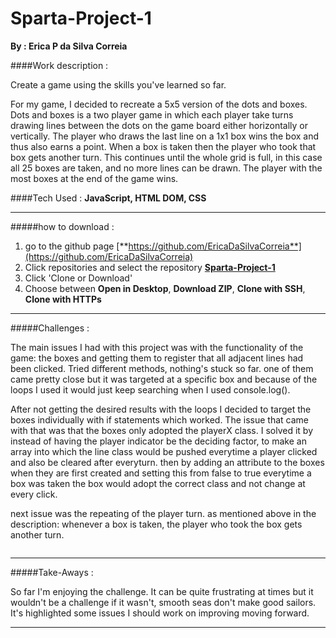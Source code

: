 # Sparta-Project-1
**By : Erica P da Silva Correia**

####Work description :

Create a game using the skills you've learned so far.

For my game, I decided to recreate a 5x5 version of the dots and boxes. 
Dots and boxes is a two player game in which each player take turns drawing lines between the dots on the game board either horizontally or vertically. The player who draws the last line on a 1x1 box wins the box and thus also earns a point. When a box is taken then the player who took that box gets another turn. This continues until the whole grid is full, in this case all 25 boxes are taken, and no more lines can be drawn. The player with the most boxes at the end of the game wins.


####Tech Used :
**JavaScript, HTML DOM, CSS**

-----
#####how to download :


1. go to the github page [**https://github.com/EricaDaSilvaCorreia**](https://github.com/EricaDaSilvaCorreia)
2. Click repositories and select the repository [**Sparta-Project-1**](https://github.com/EricaDaSilvaCorreia/Sparta-Project-1)
3. Click 'Clone or Download'
4. Choose between **Open in Desktop**, **Download ZIP**, **Clone with SSH**, **Clone with HTTPs**

-----


#####Challenges :

The main issues I had with this project was with the functionality of the game: the boxes and getting them to register that all adjacent lines had been clicked. 
Tried different methods, nothing's stuck so far. one of them came pretty close but it was targeted at a specific box and because of the loops I used it would just keep searching when I used console.log().

After not getting the desired results with the loops I decided to target the boxes individually with if statements which worked. The issue that came with that was that the boxes only adopted the playerX class. I solved it by instead of having the player indicator be the deciding factor, to make an array into which the line class would be pushed everytime a player clicked and also be cleared after everyturn. then by adding an attribute to the boxes when they are first created and setting this from false to true everytime a box was taken the box would adopt the correct class and not change at every click.

next issue was the repeating of the player turn. as mentioned above in the description: whenever a box is taken, the player who took the box gets another turn.


~~~javascript
~~~

-----

#####Take-Aways :

So far I'm enjoying the challenge. It can be quite frustrating at times but it wouldn't be a challenge if it wasn't, smooth seas don't make good sailors. It's highlighted some issues I should work on improving moving forward.

-----


